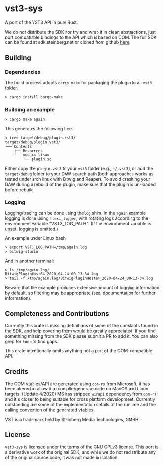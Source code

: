# vst3-sys

A port of the VST3 API in pure Rust. 

We do not distribute the SDK nor try and wrap it in clean abstractions, just port compatiable bindings to the API which is based on COM. The full SDK can be found at sdk.steinberg.net or cloned from github [here](https://github.com/steinbergmedia/vst3sdk).

## Building

### Dependencies

The build process adopts `cargo make` for packaging the plugin to a `.vst3` folder.

``` shell
> cargo install cargo-make
```

### Building an example

``` shell
> cargo make again
```

This generates the following tree.

``` shell
❯ tree target/debug/plugin.vst3/
target/debug/plugin.vst3/
└── Contents
    ├── Resources
    └── x86_64-linux
        └── plugin.so
```

Either copy the `plugin.vst3` to your `vst3` folder (e.g., `~/.vst3`), or add the `target/debug` folder to your DAW search path (both approaches works as tested under arch linux with Bitwig and Reaper). To avoid crashing your DAW during a rebuild of the plugin, make sure that the plugin is un-loaded before rebuild.

### Logging

Logging/tracing can be done using the`log` shim. In the `again` example logging is done using `flexi_logger`, with rotating logs according to the environment variable "VST3_LOG_PATH". (If the environment variable is unset, logging is omitted.)

An example under Linux bash:

``` shell
> export VST3_LOG_PATH=/tmp/again.log
> bitwig-studio
```

And in another terminal:

``` shell
> ls /tmp/again.log/
BitwigPluginHost64_2020-04-24_00-13-34.log
> tail -f /tmp/again.log/BitwigPluginHost64_2020-04-24_00-13-34.log
```

Beware that the example produces extensive amount of logging information by default, so filtering may be appropriate (see. [documentation](https://docs.rs/flexi_logger/0.15.2/flexi_logger/) for further information).

## Completeness and Contributions

Currently this crate is missing definitions of some of the constants found in the SDK, and help covering them would be greatly appreciated. If you find something missing from the SDK please submit a PR to add it. You can also grep for `todo` to find gaps. 

This crate intentionally omits anything not a part of the COM-compatible API. 

## Credits

The COM vtables/API are generated using `com-rs` from Microsoft, it has been altered to allow it to compile/generate code on MacOS and Linux targets. (Update 4/2020) MS has stripped `winapi` dependency from `com-rs` and it's closer to being suitable for cross platform development. Currently outstanding are some of the implementation details of the runtime and the calling convention of the generated vtables. 

VST is a trademark held by Steinberg Media Technologies, GMBH.  

## License

`vst3-sys` is licensed under the terms of the GNU GPLv3 license. This port is a derivative work of the original SDK, and while we do not redistribute any of the original source code, it was not made in isolation. 
